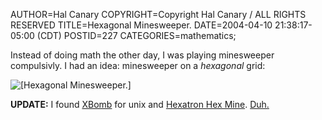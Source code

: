 AUTHOR=Hal Canary
COPYRIGHT=Copyright Hal Canary / ALL RIGHTS RESERVED
TITLE=Hexagonal Minesweeper.
DATE=2004-04-10 21:38:17-05:00 (CDT)
POSTID=227
CATEGORIES=mathematics;

Instead of doing math the other day, I was playing minesweeper compulsivly. I had an idea: minesweeper on a _hexagonal_ grid:

![[Hexagonal Minesweeper.]](https://halcanary.org/images/hexagonal-minesweeper.png)

**UPDATE:** I found [XBomb](http://www.gedanken.demon.co.uk/xbomb/) for unix and [Hexatron Hex Mine](http://www.hexatron.com/hex/). [Duh.](https://www.google.com/search?q=minesweeper+on+a+hexagonal+grid)
